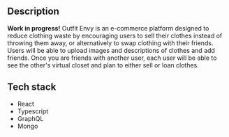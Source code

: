 ## Description
**Work in progress!**
Outfit Envy is an e-commerce platform designed to reduce clothing waste by encouraging users to sell their clothes instead of throwing them away, or alternatively to swap clothing with their friends. Users will be able to upload images and descriptions of clothes and add friends. Once you are friends with another user, each user will be able to see the other's virtual closet and plan to either sell or loan clothes.

## Tech stack
- React
- Typescript
- GraphQL
- Mongo